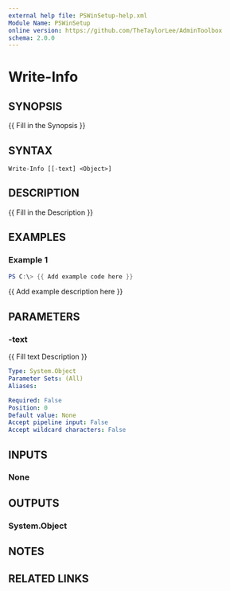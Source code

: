 ```yaml
---
external help file: PSWinSetup-help.xml
Module Name: PSWinSetup
online version: https://github.com/TheTaylorLee/AdminToolbox
schema: 2.0.0
---
```


# Write-Info

## SYNOPSIS
{{ Fill in the Synopsis }}

## SYNTAX

```
Write-Info [[-text] <Object>]
```

## DESCRIPTION
{{ Fill in the Description }}

## EXAMPLES

### Example 1
```powershell
PS C:\> {{ Add example code here }}
```

{{ Add example description here }}

## PARAMETERS

### -text
{{ Fill text Description }}

```yaml
Type: System.Object
Parameter Sets: (All)
Aliases:

Required: False
Position: 0
Default value: None
Accept pipeline input: False
Accept wildcard characters: False
```

## INPUTS

### None

## OUTPUTS

### System.Object
## NOTES

## RELATED LINKS
